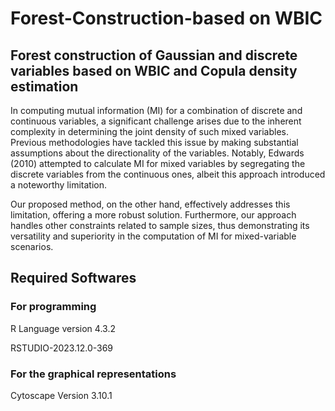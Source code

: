 # Forest-Construction-based on WBIC

## Forest construction of Gaussian and discrete variables based on WBIC and Copula density estimation
In computing mutual information (MI) for a combination of discrete and continuous variables, a significant challenge arises due to the inherent complexity in determining the joint density of such mixed variables. Previous methodologies have tackled this issue by making substantial assumptions about the directionality of the variables. Notably, Edwards (2010) attempted to calculate MI for mixed variables by segregating the discrete variables from the continuous ones, albeit this approach introduced a noteworthy limitation.

Our proposed method, on the other hand, effectively addresses this limitation, offering a more robust solution. Furthermore, our approach handles other constraints related to sample sizes, thus demonstrating its versatility and superiority in the computation of MI for mixed-variable scenarios.

## Required Softwares
### For programming
R Language version 4.3.2


RSTUDIO-2023.12.0-369

### For the graphical representations
Cytoscape Version 3.10.1
